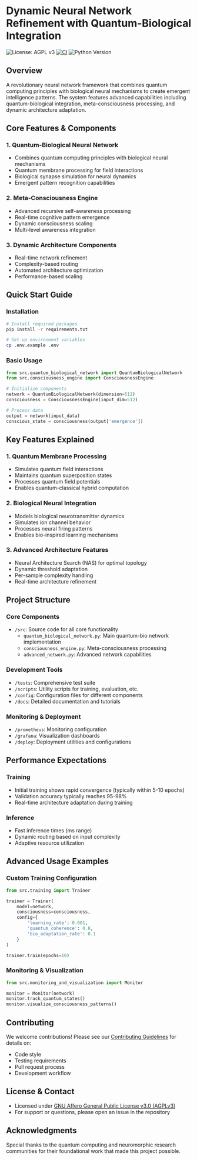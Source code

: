 
# Dynamic Neural Network Refinement with Quantum-Biological Integration

![License: AGPL v3](https://img.shields.io/badge/License-AGPLv3-blue.svg)
[![CI](https://github.com/redx94/Dynamic-Neural-Network-Refinement/actions/workflows/ci.yml/badge.svg)](https://github.com/redx94/Dynamic-Neural-Network-Refinement/actions/workflows/ci.yml)
![Python Version](https://img.shields.io/badge/python-3.8%2B-blue.svg)

## Overview

A revolutionary neural network framework that combines quantum computing principles with biological neural mechanisms to create emergent intelligence patterns. The system features advanced capabilities including quantum-biological integration, meta-consciousness processing, and dynamic architecture adaptation.

## Core Features & Components

### 1. Quantum-Biological Neural Network
- Combines quantum computing principles with biological neural mechanisms
- Quantum membrane processing for field interactions
- Biological synapse simulation for neural dynamics
- Emergent pattern recognition capabilities

### 2. Meta-Consciousness Engine
- Advanced recursive self-awareness processing
- Real-time cognitive pattern emergence
- Dynamic consciousness scaling
- Multi-level awareness integration

### 3. Dynamic Architecture Components
- Real-time network refinement
- Complexity-based routing
- Automated architecture optimization
- Performance-based scaling

## Quick Start Guide

### Installation
```bash
# Install required packages
pip install -r requirements.txt

# Set up environment variables
cp .env.example .env
```

### Basic Usage
```python
from src.quantum_biological_network import QuantumBiologicalNetwork
from src.consciousness_engine import ConsciousnessEngine

# Initialize components
network = QuantumBiologicalNetwork(dimension=512)
consciousness = ConsciousnessEngine(input_dim=512)

# Process data
output = network(input_data)
conscious_state = consciousness(output['emergence'])
```

## Key Features Explained

### 1. Quantum Membrane Processing
- Simulates quantum field interactions
- Maintains quantum superposition states
- Processes quantum field potentials
- Enables quantum-classical hybrid computation

### 2. Biological Neural Integration
- Models biological neurotransmitter dynamics
- Simulates ion channel behavior
- Processes neural firing patterns
- Enables bio-inspired learning mechanisms

### 3. Advanced Architecture Features
- Neural Architecture Search (NAS) for optimal topology
- Dynamic threshold adaptation
- Per-sample complexity handling
- Real-time architecture refinement

## Project Structure

### Core Components
- `/src`: Source code for all core functionality
  - `quantum_biological_network.py`: Main quantum-bio network implementation
  - `consciousness_engine.py`: Meta-consciousness processing
  - `advanced_network.py`: Advanced network capabilities

### Development Tools
- `/tests`: Comprehensive test suite
- `/scripts`: Utility scripts for training, evaluation, etc.
- `/config`: Configuration files for different components
- `/docs`: Detailed documentation and tutorials

### Monitoring & Deployment
- `/prometheus`: Monitoring configuration
- `/grafana`: Visualization dashboards
- `/deploy`: Deployment utilities and configurations

## Performance Expectations

### Training
- Initial training shows rapid convergence (typically within 5-10 epochs)
- Validation accuracy typically reaches 95-98%
- Real-time architecture adaptation during training

### Inference
- Fast inference times (ms range)
- Dynamic routing based on input complexity
- Adaptive resource utilization

## Advanced Usage Examples

### Custom Training Configuration
```python
from src.training import Trainer

trainer = Trainer(
    model=network,
    consciousness=consciousness,
    config={
        'learning_rate': 0.001,
        'quantum_coherence': 0.8,
        'bio_adaptation_rate': 0.1
    }
)

trainer.train(epochs=10)
```

### Monitoring & Visualization
```python
from src.monitoring_and_visualization import Monitor

monitor = Monitor(network)
monitor.track_quantum_states()
monitor.visualize_consciousness_patterns()
```

## Contributing

We welcome contributions! Please see our [Contributing Guidelines](CONTRIBUTING.md) for details on:
- Code style
- Testing requirements
- Pull request process
- Development workflow

## License & Contact

- Licensed under [GNU Affero General Public License v3.0 (AGPLv3)](LICENSE)
- For support or questions, please open an issue in the repository

## Acknowledgments

Special thanks to the quantum computing and neuromorphic research communities for their foundational work that made this project possible.
